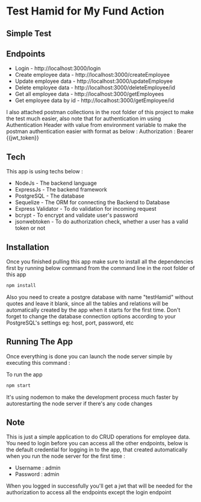 # Test Hamid for My Fund Action
## Simple Test

## Endpoints

- Login - http://localhost:3000/login
- Create employee data - http://localhost:3000/createEmployee
- Update employee data - http://localhost:3000/updateEmployee
- Delete employee data - http://localhost:3000/deleteEmployee/id
- Get all employee data - http://localhost:3000/getEmployees
- Get employee data by id - http://localhost:3000/getEmployee/id

I also attached postman collections in the root folder of this project to make the test much easier, also note that for authentication im using Authentication Header with value from environment variable to make the postman authentication easier with format as below :
Authorization : Bearer {{jwt_token}}

## Tech

This app is using techs below :

- NodeJs - The backend language
- ExpressJs - The backend framework
- PostgreSQL - The database
- Sequelize - The ORM for connecting the Backend to Database
- Express Validator - To do validation for incoming request
- bcrypt - To encrypt and validate user's password
- jsonwebtoken - To do authorization check, whether a user has a valid token or not

## Installation

Once you finished pulling this app make sure to install all the dependencies first by running below command from the command line in the root folder of this app


```sh
npm install
```

Also you need to create a postgre database with name "testHamid" without quotes and leave it blank, since all the tables and relations will be automatically created by the app when it starts for the first time.
Don't forget to change the database connection options according to your PostgreSQL's settings eg: host, port, password, etc


## Running The App

Once everything is done you can launch the node server simple by executing this command :

To run the app

```sh
npm start
```

It's using nodemon to make the development process much faster by autorestarting the node server if there's any code changes


## Note

This is just a simple application to do CRUD operations for employee data. You need to login before you can access all the other endpoints, below is the default credential for logging in to the app, that created automatically when you run the node server for the first time :

* Username : admin
* Password : admin

When you logged in successfully you'll get a jwt that will be needed for the authorization to access all the endpoints except the login endpoint

